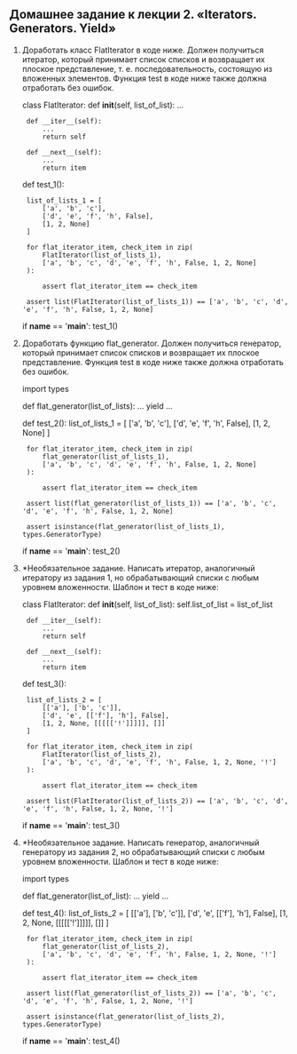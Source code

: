 ## Домашнее задание к лекции 2. «Iterators. Generators. Yield»
1. Доработать класс FlatIterator в коде ниже. Должен получиться итератор, который принимает список списков и возвращает их плоское представление, т. е. последовательность, состоящую из вложенных элементов. Функция test в коде ниже также должна отработать без ошибок.



    class FlatIterator:
        def __init__(self, list_of_list):
            ...

        def __iter__(self):
            ...
            return self

        def __next__(self):
            ...
            return item


    def test_1():

        list_of_lists_1 = [
            ['a', 'b', 'c'],
            ['d', 'e', 'f', 'h', False],
            [1, 2, None]
        ]

        for flat_iterator_item, check_item in zip(
            FlatIterator(list_of_lists_1),
            ['a', 'b', 'c', 'd', 'e', 'f', 'h', False, 1, 2, None]
        ):

            assert flat_iterator_item == check_item

        assert list(FlatIterator(list_of_lists_1)) == ['a', 'b', 'c', 'd', 'e', 'f', 'h', False, 1, 2, None]


    if __name__ == '__main__':
        test_1()

2. Доработать функцию flat_generator. Должен получиться генератор, который принимает список списков и возвращает их плоское представление. Функция test в коде ниже также должна отработать без ошибок.


    import types

    def flat_generator(list_of_lists):
        ...
        yield
        ...

    def test_2():
        list_of_lists_1 = [
            ['a', 'b', 'c'],
            ['d', 'e', 'f', 'h', False],
            [1, 2, None]
        ]

        for flat_iterator_item, check_item in zip(
            flat_generator(list_of_lists_1),
            ['a', 'b', 'c', 'd', 'e', 'f', 'h', False, 1, 2, None]
        ):

            assert flat_iterator_item == check_item

        assert list(flat_generator(list_of_lists_1)) == ['a', 'b', 'c', 'd', 'e', 'f', 'h', False, 1, 2, None]

        assert isinstance(flat_generator(list_of_lists_1), types.GeneratorType)


    if __name__ == '__main__':
        test_2()
    
3. *Необязательное задание. Написать итератор, аналогичный итератору из задания 1, но обрабатывающий списки с любым уровнем вложенности. Шаблон и тест в коде ниже:


    class FlatIterator:
        def __init__(self, list_of_list):
            self.list_of_list = list_of_list

        def __iter__(self):
            ...
            return self
    
        def __next__(self):
            ...
            return item


    def test_3():

        list_of_lists_2 = [
            [['a'], ['b', 'c']],
            ['d', 'e', [['f'], 'h'], False],
            [1, 2, None, [[[[['!']]]]], []]
        ]

        for flat_iterator_item, check_item in zip(
            FlatIterator(list_of_lists_2),
            ['a', 'b', 'c', 'd', 'e', 'f', 'h', False, 1, 2, None, '!']
        ):

            assert flat_iterator_item == check_item

        assert list(FlatIterator(list_of_lists_2)) == ['a', 'b', 'c', 'd', 'e', 'f', 'h', False, 1, 2, None, '!']


    if __name__ == '__main__':
        test_3()


4. *Необязательное задание. Написать генератор, аналогичный генератору из задания 2, но обрабатывающий списки с любым уровнем вложенности. Шаблон и тест в коде ниже:


    import types

    def flat_generator(list_of_list):
        ...
        yield
        ...

    def test_4():
        list_of_lists_2 = [
            [['a'], ['b', 'c']],
            ['d', 'e', [['f'], 'h'], False],
            [1, 2, None, [[[[['!']]]]], []]
        ]

        for flat_iterator_item, check_item in zip(
            flat_generator(list_of_lists_2),
            ['a', 'b', 'c', 'd', 'e', 'f', 'h', False, 1, 2, None, '!']
        ):

            assert flat_iterator_item == check_item

        assert list(flat_generator(list_of_lists_2)) == ['a', 'b', 'c', 'd', 'e', 'f', 'h', False, 1, 2, None, '!']

        assert isinstance(flat_generator(list_of_lists_2), types.GeneratorType)


    if __name__ == '__main__':
        test_4()